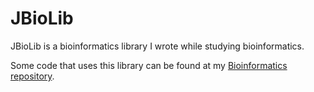 JBioLib
=======

JBioLib is a bioinformatics library I wrote while studying bioinformatics.

Some code that uses this library can be found at my [Bioinformatics repository][Bio_rep].

[Bio_rep]: https://github.com/jbsilva/Bioinformatics
